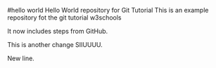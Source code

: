 #hello world
Hello World repository for Git Tutorial
This is an example repository fot the git tutorial w3schools

It now includes steps from GitHub.

This is another change SIIUUUU.

New line.
